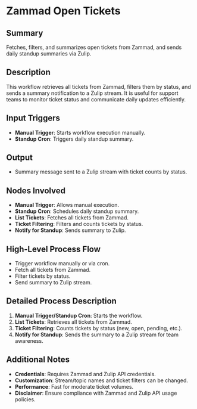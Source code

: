 # Zammad Open Tickets

## Summary
Fetches, filters, and summarizes open tickets from Zammad, and sends daily standup summaries via Zulip.

## Description
This workflow retrieves all tickets from Zammad, filters them by status, and sends a summary notification to a Zulip stream. It is useful for support teams to monitor ticket status and communicate daily updates efficiently.

## Input Triggers
- **Manual Trigger**: Starts workflow execution manually.
- **Standup Cron**: Triggers daily standup summary.

## Output
- Summary message sent to a Zulip stream with ticket counts by status.

## Nodes Involved
- **Manual Trigger**: Allows manual execution.
- **Standup Cron**: Schedules daily standup summary.
- **List Tickets**: Fetches all tickets from Zammad.
- **Ticket Filtering**: Filters and counts tickets by status.
- **Notify for Standup**: Sends summary to Zulip.

## High-Level Process Flow
- Trigger workflow manually or via cron.
- Fetch all tickets from Zammad.
- Filter tickets by status.
- Send summary to Zulip stream.

## Detailed Process Description
1. **Manual Trigger/Standup Cron**: Starts the workflow.
2. **List Tickets**: Retrieves all tickets from Zammad.
3. **Ticket Filtering**: Counts tickets by status (new, open, pending, etc.).
4. **Notify for Standup**: Sends the summary to a Zulip stream for team awareness.

## Additional Notes
- **Credentials**: Requires Zammad and Zulip API credentials.
- **Customization**: Stream/topic names and ticket filters can be changed.
- **Performance**: Fast for moderate ticket volumes.
- **Disclaimer**: Ensure compliance with Zammad and Zulip API usage policies.
